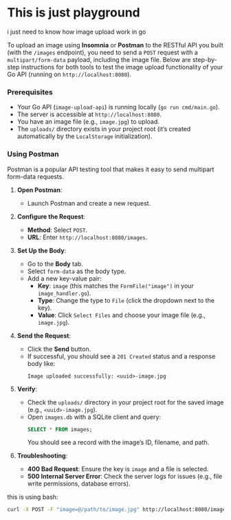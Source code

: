# This is just playground

i just need to know how image upload work in go

To upload an image using **Insomnia** or **Postman** to the RESTful API you built (with the `/images` endpoint), you need to send a `POST` request with a `multipart/form-data` payload, including the image file. Below are step-by-step instructions for both tools to test the image upload functionality of your Go API (running on `http://localhost:8080`).

### Prerequisites

- Your Go API (`image-upload-api`) is running locally (`go run cmd/main.go`).
- The server is accessible at `http://localhost:8080`.
- You have an image file (e.g., `image.jpg`) to upload.
- The `uploads/` directory exists in your project root (it’s created automatically by the `LocalStorage` initialization).

### Using Postman

Postman is a popular API testing tool that makes it easy to send multipart form-data requests.

1. **Open Postman**:

   - Launch Postman and create a new request.

2. **Configure the Request**:

   - **Method**: Select `POST`.
   - **URL**: Enter `http://localhost:8080/images`.

3. **Set Up the Body**:

   - Go to the **Body** tab.
   - Select `form-data` as the body type.
   - Add a new key-value pair:
     - **Key**: `image` (this matches the `FormFile("image")` in your `image_handler.go`).
     - **Type**: Change the type to `File` (click the dropdown next to the key).
     - **Value**: Click `Select Files` and choose your image file (e.g., `image.jpg`).

4. **Send the Request**:

   - Click the **Send** button.
   - If successful, you should see a `201 Created` status and a response body like:
     ```
     Image uploaded successfully: <uuid>-image.jpg
     ```

5. **Verify**:

   - Check the `uploads/` directory in your project root for the saved image (e.g., `<uuid>-image.jpg`).
   - Open `images.db` with a SQLite client and query:
     ```sql
     SELECT * FROM images;
     ```
     You should see a record with the image’s ID, filename, and path.

6. **Troubleshooting**:
   - **400 Bad Request**: Ensure the key is `image` and a file is selected.
   - **500 Internal Server Error**: Check the server logs for issues (e.g., file write permissions, database errors).

this is using bash:

```bash
curl -X POST -F "image=@/path/to/image.jpg" http://localhost:8080/images
```
